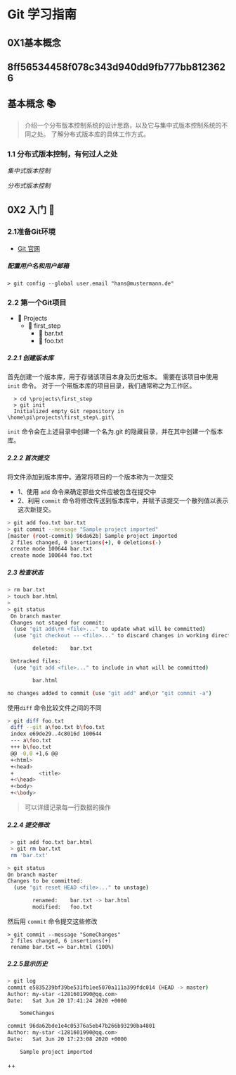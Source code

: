 # Git 学习指南
## 0X1基本概念

8ff56534458f078c343d940dd9fb777bb8123626
---
## 基本概念 :books:
> 介绍一个分布版本控制系统的设计思路，以及它与集中式版本控制系统的不同之处。
> 了解分布式版本库的具体工作方式。
### 1.1  分布式版本控制，有何过人之处


  _集中式版本控制_



_分布式版本控制_

## 0X2 入门 :football:
### 2.1准备Git环境
- [Git 官网](http:\\git-scm.com\download)
##### 配置用户名和用户邮箱
`> git config --global user.email "hans@mustermann.de"`
### 2.2  第一个Git项目
- :open_file_folder: Projects
  -  :open_file_folder: first_step
        - :newspaper: bar.txt
        - :newspaper: foo.txt

##### 2.2.1 创建版本库
  首先创建一个版本库，用于存储该项目本身及历史版本。
  需要在该项目中使用 `init` 命令。
  对于一个带版本库的项目目录，我们通常称之为工作区。
  ```shell
    > cd \projects\first_step
    > git init
    Initialized empty Git repository in \home\pi\projects\first_step\.git\
  ```
`init` 命令会在上述目录中创建一个名为.git 的隐藏目录，并在其中创建一个版本库。

##### 2.2.2 首次提交

将文件添加到版本库中。通常将项目的一个版本称为一次提交
- 1、使用 `add` 命令来确定那些文件应被包含在提交中
- 2、利用 `commit` 命令将修改传送到版本库中，并赋予该提交一个散列值以表示这次新提交。
```bash
> git add foo.txt bar.txt
> git commit --message "Sample project imported"
[master (root-commit) 96da62b] Sample project imported
 2 files changed, 0 insertions(+), 0 deletions(-)
 create mode 100644 bar.txt
 create mode 100644 foo.txt
```
##### 2.3 检查状态
```bash
> rm bar.txt
> touch bar.html
>
> git status
 On branch master
 Changes not staged for commit:
  (use "git add\rm <file>..." to update what will be committed)
  (use "git checkout -- <file>..." to discard changes in working directory)

        deleted:    bar.txt

 Untracked files:
  (use "git add <file>..." to include in what will be committed)

        bar.html

no changes added to commit (use "git add" and\or "git commit -a")
```
使用`diff` 命令比较文件之间的不同

```bash
> git diff foo.txt
 diff --git a\foo.txt b\foo.txt
 index e69de29..4c8016d 100644
 --- a\foo.txt
 +++ b\foo.txt
 @@ -0,0 +1,6 @@
 +<html>
 +<head>
 +        <title>
 +<\head>
 +<body>
 +<\body>
```
>可以详细记录每一行数据的操作
##### 2.2.4  提交修改
```bash
 > git add foo.txt bar.html
 > git rm bar.txt
 rm 'bar.txt'
```
```bash
> git status
On branch master
Changes to be committed:
  (use "git reset HEAD <file>..." to unstage)

        renamed:    bar.txt -> bar.html
        modified:   foo.txt
```
然后用 `commit` 命令提交这些修改
```shell
> git commit --message "SomeChanges"
 2 files changed, 6 insertions(+)
 rename bar.txt => bar.html (100%)
```
##### 2.2.5显示历史
```bash
> git log
commit e5835239bf39be531fb1ee5070a111a399fdc014 (HEAD -> master)
Author: my-star <1281601990@qq.com>
Date:   Sat Jun 20 17:41:24 2020 +0000

    SomeChanges

commit 96da62bde1e4c05376a5eb47b266b93290ba4801
Author: my-star <1281601990@qq.com>
Date:   Sat Jun 20 17:23:08 2020 +0000

    Sample project imported
```
++
